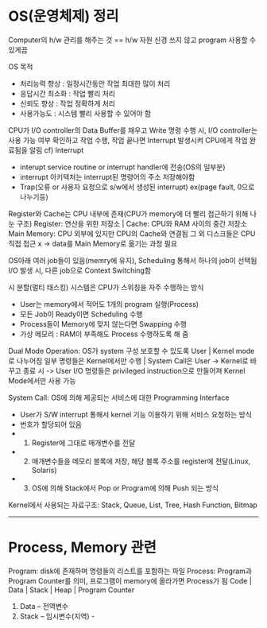 # OS(운영체제) 정리
Computer의 h/w 관리를 해주는 것 == h/w 자원 신경 쓰지 않고 program 사용할 수 있게끔

OS 목적
-	처리능력 향상 : 일정시간동안 작업 최대한 많이 처리
-	응답시간 최소화 : 작업 빨리 처리
-	신뢰도 향상 : 작업 정확하게 처리
-	사용가능도 : 시스템 빨리 사용할 수 있어야 함

CPU가 I/O controller의 Data Buffer를 채우고 Write 명령 수행 시, I/O controller는 사용 가능 여부
확인하고 작업 수행, 작업 끝나면 Interrupt 발생시켜 CPU에게 작업 완료됨을 알림
cf) Interrupt
-	interupt service routine or interrupt handler에 전송(OS의 일부분)
-	interrupt 아키텍처는 interrupt된 명령어의 주소 저장해야함
-	Trap(오류 or 사용자 요청으로 s/w에서 생성된 interrupt) ex(page fault, 0으로 나누기등)

Register와 Cache는 CPU 내부에 존재(CPU가 memory에 더 빨리 접근하기 위해 나눈 구조)
Register: 연산을 위한 저장소 | Cache: CPU와 RAM 사이의 중간 저장소
Main Memory: CPU 외부에 있지만 CPU의 Cache와 연결됨
그 외 디스크들은 CPU 직접 접근 x -> data를 Main Memory로 옮기는 과정 필요

OS아래 여러 job들이 있음(memry에 유지), Scheduling 통해서 하나의 job이 선택됨
I/O 발생 시, 다른 job으로 Context Switching함


시 분할(멀티 태스킹) 시스템은 CPU가 스위칭을 자주 수행하는 방식
-	User는 memory에서 적어도 1개의 program 실행(Process)
-	모든 Job이 Ready이면 Scheduling 수행
-	Process들이 Memory에 맞지 않는다면 Swapping 수행
-	가상 메모리 : RAM이 부족해도 Process 수행하도록 해 줌

Dual Mode Operation: OS가 system 구성 보호할 수 있도록 User | Kernel mode로 나누어짐
일부 명령들은 Kernel에서만 수행 | System Call은 User -> Kernel로 바꾸고 종료 시 -> User
I/O 명령들은 privileged instruction으로 만들어져 Kernel Mode에서만 사용 가능

System Call: OS에 의해 제공되는 서비스에 대한 Programming Interface
-	User가 S/W interrupt 통해서 kernel 기능 이용하기 위해 서비스 요청하는 방식
-	번호가 할당되어 있음
-	1. Register에 그대로 매개변수를 전달 
-	2. 매개변수들을 메모리 블록에 저장, 해당 블록 주소를 register에 전달(Linux, Solaris)
-	3. OS에 의해 Stack에서 Pop or Program에 의해 Push 되는 방식

Kernel에서 사용되는 자료구조: Stack, Queue, List, Tree, Hash Function, Bitmap

----------------------------------------------------------------------------------------
# Process, Memory 관련
Program: disk에 존재하며 명령들의 리스트를 포함하는 파일
Process: Program과 Program Counter를 의미, 프로그램이 memory에 올라가면 Process가 됨
Code | Data | Stack | Heap | Program Counter
1. Data – 전역변수
2. Stack – 임시변수(지역) - 
